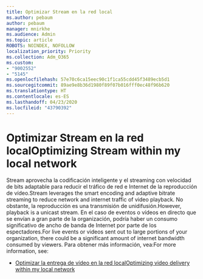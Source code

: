 ```yaml
---
title: Optimizar Stream en la red local
ms.author: pebaum
author: pebaum
manager: mnirkhe
ms.audience: Admin
ms.topic: article
ROBOTS: NOINDEX, NOFOLLOW
localization_priority: Priority
ms.collection: Adm_O365
ms.custom:
- "9002552"
- "5145"
ms.openlocfilehash: 57e70c6ca15eec90c1f1ca55cdd45f3489ecb5d1
ms.sourcegitcommit: 89ae9e8b36d1980f89f07b016fff0ec48f96b620
ms.translationtype: HT
ms.contentlocale: es-ES
ms.lasthandoff: 04/23/2020
ms.locfileid: "43790392"
---
```

# <a name="optimizing-stream-within-my-local-network"></a><span data-ttu-id="f0268-102">Optimizar Stream en la red local</span><span class="sxs-lookup"><span data-stu-id="f0268-102">Optimizing Stream within my local network</span></span>

<span data-ttu-id="f0268-103">Stream aprovecha la codificación inteligente y el streaming con velocidad de bits adaptable para reducir el tráfico de red e Internet de la reproducción de vídeo.</span><span class="sxs-lookup"><span data-stu-id="f0268-103">Stream leverages the smart encoding and adaptive bitrate streaming to reduce network and internet traffic of video playback.</span></span> <span data-ttu-id="f0268-104">No obstante, la reproducción es una transmisión de unidifusión.</span><span class="sxs-lookup"><span data-stu-id="f0268-104">However, playback is a unicast stream.</span></span> <span data-ttu-id="f0268-105">En el caso de eventos o vídeos en directo que se envían a gran parte de la organización, podría haber un consumo significativo de ancho de banda de Internet por parte de los espectadores.</span><span class="sxs-lookup"><span data-stu-id="f0268-105">For live events or videos sent out to large portions of your organization, there could be a significant amount of internet bandwidth consumed by viewers.</span></span> <span data-ttu-id="f0268-106">Para obtener más información, vea:</span><span class="sxs-lookup"><span data-stu-id="f0268-106">For more information, see:</span></span>

- [<span data-ttu-id="f0268-107">Optimizar la entrega de vídeo en la red local</span><span class="sxs-lookup"><span data-stu-id="f0268-107">Optimizing video delivery within my local network</span></span>](https://docs.microsoft.com/stream/network-overview#optimizing-video-delivery-within-my-local-network)
